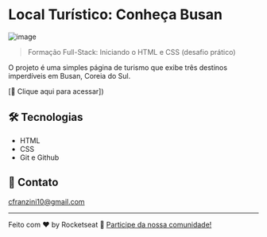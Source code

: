 # Local Turístico: Conheça Busan

![image](https://github.com/user-attachments/assets/e970516d-36d0-48b8-a17d-10c6562aae07)

> Formação Full-Stack: Iniciando o HTML e CSS (desafio prático)

O projeto é uma simples página de turismo que exibe três destinos imperdíveis em Busan, Coreia do Sul.


[🔗 Clique aqui para acessar])


## 🛠️ Tecnologias

- HTML
- CSS
- Git e Github


## 💚 Contato

cfranzini10@gmail.com

---

Feito com ♥ by Rocketseat :wave: [Participe da nossa comunidade!](https://discord.gg/rocketseat)
